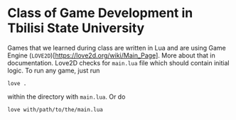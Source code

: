 # Class of Game Development in Tbilisi State University
Games that we learned during class are written in Lua and are using Game Engine (`LOVE2D`)[https://love2d.org/wiki/Main_Page]. More about that in documentation.
Love2D checks for `main.lua` file which should contain initial logic. To run any game, just run 
```shell
love .
```
within the directory with `main.lua`. Or do
```shell
love with/path/to/the/main.lua
```